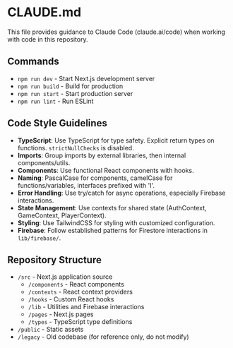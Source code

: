 # CLAUDE.md

This file provides guidance to Claude Code (claude.ai/code) when working with code in this repository.

## Commands
- `npm run dev` - Start Next.js development server
- `npm run build` - Build for production
- `npm run start` - Start production server
- `npm run lint` - Run ESLint

## Code Style Guidelines
- **TypeScript**: Use TypeScript for type safety. Explicit return types on functions. `strictNullChecks` is disabled.
- **Imports**: Group imports by external libraries, then internal components/utils.
- **Components**: Use functional React components with hooks.
- **Naming**: PascalCase for components, camelCase for functions/variables, interfaces prefixed with 'I'.
- **Error Handling**: Use try/catch for async operations, especially Firebase interactions.
- **State Management**: Use contexts for shared state (AuthContext, GameContext, PlayerContext).
- **Styling**: Use TailwindCSS for styling with customized configuration.
- **Firebase**: Follow established patterns for Firestore interactions in `lib/firebase/`.

## Repository Structure
- `/src` - Next.js application source
  - `/components` - React components
  - `/contexts` - React context providers
  - `/hooks` - Custom React hooks
  - `/lib` - Utilities and Firebase interactions
  - `/pages` - Next.js pages
  - `/types` - TypeScript type definitions
- `/public` - Static assets
- `/legacy` - Old codebase (for reference only, do not modify)